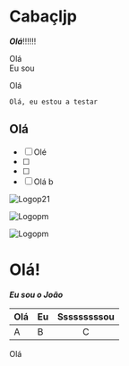 ﻿# Cabaçljp

***Olá***!!!!!!


Olá  
Eu sou 

Olá


`Olá, eu estou a testar`

## Olá



- [ ] Olé
- [ ] 
- [ ] 
- [ ] Olá 
b

<!--Olá novamente-->

![Logop21](../../images/global/logop21.png)


![Logopm](../../images/global/logopm.png)


![Logopm](../../images/global/logopm.png)

# Olá!

***Eu sou o João***

| Olá| Eu| Sssssssssou|
|---|---|:---:|
|A|B|C|


Olá